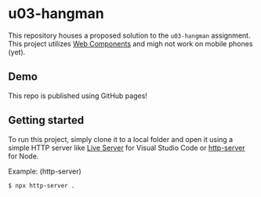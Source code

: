 # u03-hangman

This repository houses a proposed solution to the `u03-hangman` assignment. This project utilizes [Web Components](https://developer.mozilla.org/en-US/docs/Web/Web_Components) and migh not work on mobile phones (yet).

## Demo

This repo is published using GitHub pages!

## Getting started

To run this project, simply clone it to a local folder and open it using a simple HTTP server like [Live Server](https://marketplace.visualstudio.com/items?itemName=ritwickdey.LiveServer) for Visual Studio Code or [http-server](https://www.npmjs.com/package/http-server) for Node.

Example: (http-server)

```bash
$ npx http-server .
```

